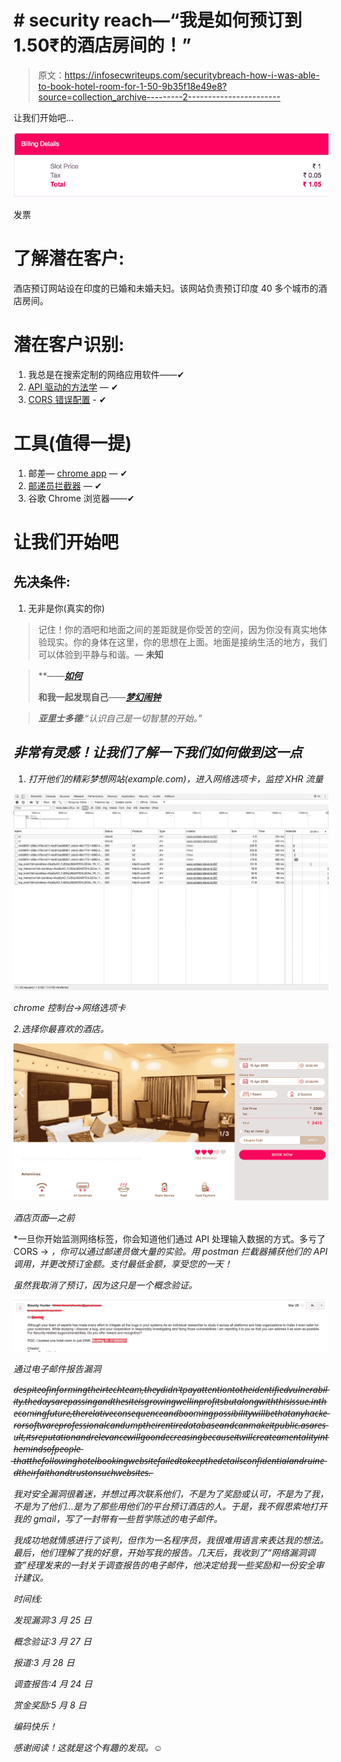 # # security reach—“我是如何预订到 1.50₹的酒店房间的！”

> 原文：<https://infosecwriteups.com/securitybreach-how-i-was-able-to-book-hotel-room-for-1-50-9b35f18e49e8?source=collection_archive---------2----------------------->

让我们开始吧…

![](img/ea180c3ab11b0af95fe7aeb03fd75c1f.png)

发票

# 了解潜在客户:

酒店预订网站设在印度的已婚和未婚夫妇。该网站负责预订印度 40 多个城市的酒店房间。

# 潜在客户识别:

1.  我总是在搜索定制的网络应用软件——✔
2.  [API 驱动的方法学](https://www.codegent.com/blog/2013/8/the-value-of-api-driven-development) — ✔
3.  [CORS 错误配置](https://bit.ly/2vbmRlb) - ✔

# 工具(值得一提)

1.  邮差— [chrome app](https://chrome.google.com/webstore/detail/postman/fhbjgbiflinjbdggehcddcbncdddomop?hl=en) — ✔
2.  [邮递员拦截器](https://chrome.google.com/webstore/detail/postman-interceptor/aicmkgpgakddgnaphhhpliifpcfhicfo?hl=en) — ✔
3.  谷歌 Chrome 浏览器——✔

# 让我们开始吧

## 先决条件:

1.  无非是你(真实的你)

> 记住！你的酒吧和地面之间的差距就是你受苦的空间，因为你没有真实地体验现实。你的身体在这里，你的思想在上面。地面是接纳生活的地方，我们可以体验到平静与和谐。— **未知**

> **——*[***如何***](https://medium.com/@hariomvashisth/here-we-worship-the-moon-and-sun-36f303373c95)*
> 
> ****和我一起发现自己****——*[***梦幻闹钟***](https://medium.com/@hariomvashisth/dream-alarm-80824b3f2a9)*

> ***亚里士多德**:“认识自己是一切智慧的开始。”*

## *非常有灵感！让我们了解一下我们如何做到这一点*

1.  *打开他们的精彩梦想网站(example.com)，进入网络选项卡，监控 XHR 流量*

*![](img/e19bb0a2f3a981671a5d2cac8bd31f78.png)*

*chrome 控制台->网络选项卡*

*2.选择你最喜欢的酒店。*

*![](img/016469e20c897019a29510f7c9d70f21.png)*

*酒店页面—之前*

*一旦你开始监测网络标签，你会知道他们通过 API 处理输入数据的方式。多亏了 CORS -> *，你可以通过邮递员做大量的实验。用 postman 拦截器捕获他们的 API 调用，并更改预订金额。支付最低金额，享受您的一天！*

*虽然我取消了预订，因为这只是一个概念验证。*

*![](img/a910c7212563c10ba9b0fd897d44413c.png)*

*通过电子邮件报告漏洞*

*d̶e̶s̶p̶i̶t̶e̶̶o̶f̶̶i̶n̶f̶o̶r̶m̶i̶n̶g̶̶t̶h̶e̶i̶r̶̶t̶e̶c̶h̶̶t̶e̶a̶m̶,̶̶t̶h̶e̶y̶̶d̶i̶d̶n̶'̶t̶̶p̶a̶y̶̶a̶t̶t̶e̶n̶t̶i̶o̶n̶̶t̶o̶̶t̶h̶e̶̶i̶d̶e̶n̶t̶i̶f̶i̶e̶d̶̶v̶u̶l̶n̶e̶r̶a̶b̶i̶l̶i̶t̶y̶.̶̶t̶h̶e̶̶d̶a̶y̶s̶̶a̶r̶e̶̶p̶a̶s̶s̶i̶n̶g̶̶a̶n̶d̶̶t̶h̶e̶̶s̶i̶t̶e̶̶i̶s̶̶g̶r̶o̶w̶i̶n̶g̶̶w̶e̶l̶l̶̶i̶n̶̶p̶r̶o̶f̶i̶t̶s̶̶b̶u̶t̶̶a̶l̶o̶n̶g̶̶w̶i̶t̶h̶̶t̶h̶i̶s̶̶i̶s̶s̶u̶e̶.̶̶i̶n̶̶t̶h̶e̶̶c̶o̶m̶i̶n̶g̶̶f̶u̶t̶u̶r̶e̶,̶̶t̶h̶e̶̶r̶e̶l̶a̶t̶i̶v̶e̶̶c̶o̶n̶s̶e̶q̶u̶e̶n̶c̶e̶̶a̶n̶d̶̶b̶o̶o̶m̶i̶n̶g̶̶p̶o̶s̶s̶i̶b̶i̶l̶i̶t̶y̶̶w̶i̶l̶l̶̶b̶e̶̶t̶h̶a̶t̶̶a̶n̶y̶̶h̶a̶c̶k̶e̶r̶̶o̶r̶̶s̶o̶f̶t̶w̶a̶r̶e̶̶p̶r̶o̶f̶e̶s̶s̶i̶o̶n̶a̶l̶̶c̶a̶n̶̶d̶u̶m̶p̶̶t̶h̶e̶i̶r̶̶e̶n̶t̶i̶r̶e̶̶d̶a̶t̶a̶b̶a̶s̶e̶̶a̶n̶d̶̶c̶a̶n̶̶m̶a̶k̶e̶̶i̶t̶̶p̶u̶b̶l̶i̶c̶.̶̶a̶s̶̶a̶̶r̶e̶s̶u̶l̶t̶,̶̶i̶t̶s̶̶r̶e̶p̶u̶t̶a̶t̶i̶o̶n̶̶a̶n̶d̶̶r̶e̶l̶e̶v̶a̶n̶c̶e̶̶w̶i̶l̶l̶̶g̶o̶̶o̶n̶̶d̶e̶c̶r̶e̶a̶s̶i̶n̶g̶̶b̶e̶c̶a̶u̶s̶e̶̶i̶t̶̶w̶i̶l̶l̶̶c̶r̶e̶a̶t̶e̶̶a̶̶m̶e̶n̶t̶a̶l̶i̶t̶y̶̶i̶n̶̶t̶h̶e̶̶m̶i̶n̶d̶s̶̶o̶f̶̶p̶e̶o̶p̶l̶e̶ ̶t̶h̶a̶t̶̶t̶h̶e̶̶f̶o̶l̶l̶o̶w̶i̶n̶g̶̶h̶o̶t̶e̶l̶̶b̶o̶o̶k̶i̶n̶g̶̶w̶e̶b̶s̶i̶t̶e̶̶f̶a̶i̶l̶e̶d̶̶t̶o̶̶k̶e̶e̶p̶̶t̶h̶e̶̶d̶e̶t̶a̶i̶l̶s̶̶c̶o̶n̶f̶i̶d̶e̶n̶t̶i̶a̶l̶̶a̶n̶d̶̶r̶u̶i̶n̶e̶d̶̶t̶h̶e̶i̶r̶̶f̶a̶i̶t̶h̶̶a̶n̶d̶̶t̶r̶u̶s̶t̶̶o̶n̶̶s̶u̶c̶h̶̶w̶e̶b̶s̶i̶t̶e̶s̶.̶*

*我对安全漏洞很着迷，并想过再次联系他们，不是为了奖励或认可，不是为了我，不是为了他们…是为了那些用他们的平台预订酒店的人。于是，我不假思索地打开我的 gmail，写了一封带有一些哲学陈述的电子邮件。*

*我成功地就情感进行了谈判，但作为一名程序员，我很难用语言来表达我的想法。最后，他们理解了我的好意，开始写我的报告。几天后，我收到了“网络漏洞调查”经理发来的一封关于调查报告的电子邮件，他决定给我一些奖励和一份安全审计建议。*

*时间线:*

*发现漏洞:3 月 25 日*

*概念验证:3 月 27 日*

*报道:3 月 28 日*

*调查报告:4 月 24 日*

*赏金奖励:5 月 8 日*

*编码快乐！*

*感谢阅读！这就是这个有趣的发现。☺*